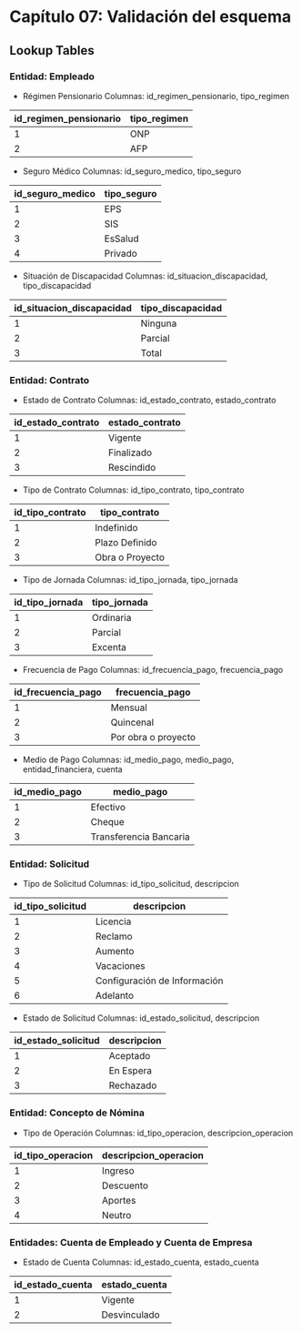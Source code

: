 # Capítulo 07: Validación del esquema
## Lookup Tables
### Entidad: Empleado
- Régimen Pensionario
Columnas: id_regimen_pensionario, tipo_regimen

|id_regimen_pensionario|tipo_regimen|
|----------------------|------------|
|1|ONP|
|2|AFP|

- Seguro Médico
Columnas: id_seguro_medico, tipo_seguro

|id_seguro_medico|tipo_seguro|
|----------------|-----------|
|1|EPS|
|2|SIS|
|3|EsSalud|
|4|Privado|

- Situación de Discapacidad
Columnas: id_situacion_discapacidad, tipo_discapacidad

|id_situacion_discapacidad|tipo_discapacidad|
|-------------------------|-----------------|
|1|Ninguna|
|2|Parcial|
|3|Total|

### Entidad: Contrato
- Estado de Contrato
Columnas: id_estado_contrato, estado_contrato

|id_estado_contrato|estado_contrato|
|------------------|---------------|
|1|Vigente|
|2|Finalizado|
|3|Rescindido|


- Tipo de Contrato
Columnas: id_tipo_contrato, tipo_contrato

|id_tipo_contrato|tipo_contrato|
|----------------|-------------|
|1|Indefinido|
|2|Plazo Definido|
|3|Obra o Proyecto|


- Tipo de Jornada
Columnas: id_tipo_jornada, tipo_jornada

|id_tipo_jornada|tipo_jornada|
|---------------|------------|
|1|Ordinaria|
|2|Parcial|
|3|Excenta|

- Frecuencia de Pago
Columnas: id_frecuencia_pago, frecuencia_pago

|id_frecuencia_pago|frecuencia_pago|
|------------------|---------------|
|1|Mensual|
|2|Quincenal|
|3|Por obra o proyecto|

- Medio de Pago
Columnas: id_medio_pago, medio_pago, entidad_financiera, cuenta

|id_medio_pago|medio_pago|
|-------------|----------|
|1|Efectivo|
|2|Cheque|
|3|Transferencia Bancaria|


### Entidad: Solicitud
- Tipo de Solicitud
Columnas: id_tipo_solicitud, descripcion

|id_tipo_solicitud|descripcion|
|-----------------|-----------|
|1|Licencia|
|2|Reclamo|
|3|Aumento|
|4|Vacaciones|
|5|Configuración de Información|
|6|Adelanto|

- Estado de Solicitud
Columnas: id_estado_solicitud, descripcion

|id_estado_solicitud|descripcion|
|-------------------|-----------|
|1|Aceptado|
|2|En Espera|
|3|Rechazado|

### Entidad: Concepto de Nómina
- Tipo de Operación
Columnas: id_tipo_operacion, descripcion_operacion

|id_tipo_operacion|descripcion_operacion|
|-----------------|---------------------|
|1|Ingreso|
|2|Descuento|
|3|Aportes|
|4|Neutro|


### Entidades: Cuenta de Empleado y Cuenta de Empresa
- Estado de Cuenta
Columnas: id_estado_cuenta, estado_cuenta

|id_estado_cuenta|estado_cuenta|
|-----------------|---------------------|
|1|Vigente|
|2|Desvinculado|



